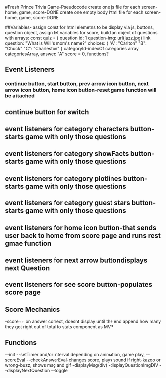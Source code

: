 #Fresh Prince Trivia Game-Pseudocode
create one js file for each screen-home, game, score-DONE
create one empty body html file for each screen-home, game, score-DONE
<!-- *********************************************************** -->
##Variables-
assign const for html elemetns to be display via js, buttons, question object, 
assign let variables for score, 
build an object of questions with arrays:
    const quiz = {
        question id: 1
    question-img: url(jazz.jpg) link
    question: "What is Will's mom's name?"
    choices:  {
        "A": "Carlton"
        "B": "Chuck"
        "C": "Charleston"
    } 
    categoryId-indexOf categories array
    categoriesArray,
    answer: "A"
    score = 0,
    functions?
<!-- *********************************************************** -->
## Event Listeners
### continue button, start button, prev arrow icon button, next arrow icon button, home icon button-reset game function will be attached
## continue button for switch
## event listeners for category characters button-starts game with only those questions
## event listeners for category showFacts button-starts game with only those questions
## event listeners for category plotlines button-starts game with only those questions
## event listeners for category guest stars button-starts game with only those questions
## event listeners for home icon button-that sends user back to home from score page and runs rest gmae function
## event listeners for next arrow buttondisplays next Question
## event listeners for see score button-populates score page
<!-- *********************************************************** -->
## Score Mechanics
-score++ on answer correct, doesnt display until the end
append how many they got right out of total to stats component as MVP
<!-- *********************************************************** -->
## Functions
--init
--setTimer and/or interval depending on animation, game play, 
--scoreEval
--checkAnswerEval-changes score, plays sound if right-kazoo or wrong-buzz, shows msg and gif
-displayMsg(div)
-displayQuestionImgDIV
--displayNextQuestion
--toggle